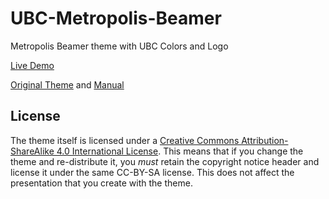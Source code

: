 # UBC-Metropolis-Beamer
Metropolis Beamer theme with UBC Colors and Logo

[Live Demo](https://www.overleaf.com/read/zqngzmyspphw)

[Original Theme](https://github.com/matze/mtheme) and [Manual](http://mirrors.ctan.org/macros/latex/contrib/beamer-contrib/themes/metropolis/doc/metropolistheme.pdf)

## License

The theme itself is licensed under a [Creative Commons Attribution-ShareAlike
4.0 International License](http://creativecommons.org/licenses/by-sa/4.0/). This
means that if you change the theme and re-distribute it, you *must* retain the
copyright notice header and license it under the same CC-BY-SA license. This
does not affect the presentation that you create with the theme.

